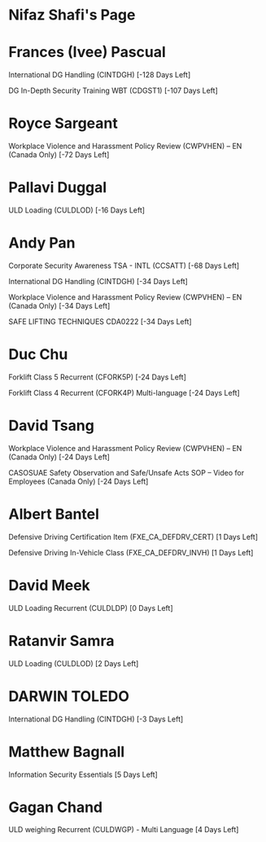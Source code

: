 # Nifaz Shafi's Page




# Frances (Ivee) Pascual


International DG Handling (CINTDGH) [-128 Days Left]

DG In-Depth Security Training WBT (CDGST1) [-107 Days Left]



# Royce Sargeant


Workplace Violence and Harassment Policy Review (CWPVHEN) – EN (Canada Only) [-72 Days Left]



# Pallavi Duggal


ULD Loading (CULDLOD) [-16 Days Left]



# Andy Pan


Corporate Security Awareness TSA - INTL (CCSATT) [-68 Days Left]

International DG Handling (CINTDGH) [-34 Days Left]

Workplace Violence and Harassment Policy Review (CWPVHEN) – EN (Canada Only) [-34 Days Left]

SAFE LIFTING TECHNIQUES CDA0222 [-34 Days Left]



# Duc Chu


Forklift Class 5 Recurrent (CFORK5P) [-24 Days Left]

Forklift Class 4 Recurrent (CFORK4P) Multi-language [-24 Days Left]



# David Tsang


Workplace Violence and Harassment Policy Review (CWPVHEN) – EN (Canada Only) [-24 Days Left]

CASOSUAE Safety Observation and Safe/Unsafe Acts SOP – Video for Employees (Canada Only) [-24 Days Left]



# Albert Bantel


Defensive Driving Certification Item (FXE_CA_DEFDRV_CERT) [1 Days Left]

Defensive Driving In-Vehicle Class (FXE_CA_DEFDRV_INVH) [1 Days Left]



# David Meek


ULD Loading Recurrent (CULDLDP) [0 Days Left]



# Ratanvir Samra


ULD Loading (CULDLOD) [2 Days Left]



# DARWIN TOLEDO


International DG Handling (CINTDGH) [-3 Days Left]



# Matthew Bagnall


Information Security Essentials [5 Days Left]



# Gagan Chand


ULD weighing Recurrent (CULDWGP) - Multi Language [4 Days Left]



